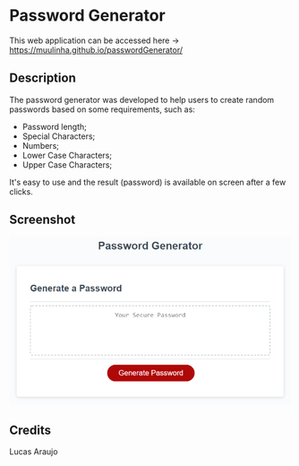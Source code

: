 # Password Generator

This web application can be accessed here -> https://muulinha.github.io/passwordGenerator/

## Description

The password generator was developed to help users to create random passwords based on some requirements, such as:
* Password length;
* Special Characters;
* Numbers;
* Lower Case Characters;
* Upper Case Characters;

It's easy to use and the result (password) is available on screen after a few clicks.

## Screenshot

![Printscreen of the web application](./assets/03-javascript-homework-demo.png)

## Credits

Lucas Araujo
